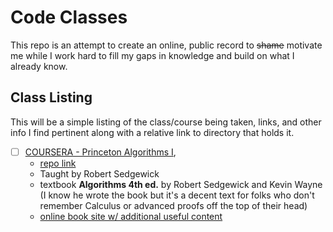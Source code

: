 # Code Classes
This repo is an attempt to create an online, public record to ~~shame~~ motivate me while I work hard to fill my gaps in knowledge and build on what I already know.

## Class Listing
This will be a simple listing of the class/course being taken, links, and other info I find pertinent along with a relative link to directory that holds it.
- [ ] [COURSERA - Princeton Algorithms I](https://www.coursera.org/learn/algorithms-part1/), 
  - [repo link](./coursera-algorithms-part-)
  - Taught by Robert Sedgewick 
  - textbook **Algorithms 4th ed.** by Robert Sedgewick and Kevin Wayne (I know he wrote the book but it's a decent text for folks who don't remember Calculus or advanced proofs off the top of their head) 
  - [online book site w/ additional useful content](https://algs4.cs.princeton.edu/home/)
